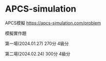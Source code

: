 # APCS-simulation
APCS模擬 https://apcs-simulation.com/problem

模擬實作題

第一場(2024.01.27)
270分 4級分

第二場(2024.02.24)
300分 4級分
